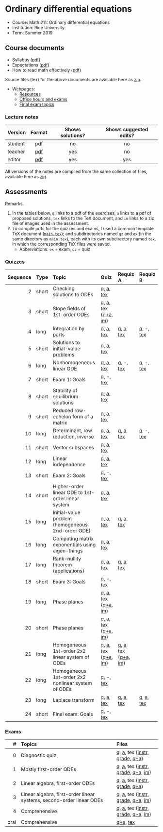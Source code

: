# Ordinary differential equations

- Course: Math 211: Ordinary differential equations
- Institution: Rice University
- Term: Summer 2019



## Course documents

- Syllabus ([pdf](docs/pdf/syl.pdf))
- Expectations ([pdf](docs/pdf/exp.pdf))
- How to read math effectively ([pdf](docs/pdf/read.pdf))

Source files (tex) for the above documents are available here as [zip](docs/tex/docs.zip).

- Webpages:
    - [Resources](webp/res.html)
    - [Office hours and exams](webp/oh-ex.html)
    - [Final exam topics](fe.html)

### Lecture notes

| Version | Format                        | Shows solutions? | Shows suggested edits? |
|:--------|:-----------------------------:|:----------------:|:----------------------:|
| student | [pdf](notes/pdf/student.pdf) | no  | no  |
| teacher | [pdf](notes/pdf/teacher.pdf) | yes | no  |
| editor  | [pdf](notes/pdf/editor.pdf)  | yes | yes |

All versions of the notes are compiled from the same collection of files, available here as [zip](notes/tex/notes.zip).



## Assessments

Remarks.

1. In the tables below, `q` links to a pdf of the exercises, `a` links to a pdf of proposed solutions, `tex` links to the TeX document, and `im` links to a zip file of images used in the assessment.
2. To compile pdfs for the quizzes and exams, I used a common template TeX document ([`main.tex`](assess/main.tex)); and subdirectories named `qz` and `ex` (in the same directory as `main.tex`), each with its own subdirectory named `tex`, in which the corresponding TeX files were saved.
    - Abbreviations: `ex` = exam, `qz` = quiz

### Quizzes

| Sequence | Type  | Topic                                              | Quiz | Requiz A | Requiz B |
|---------:|:------|:---------------------------------------------------|:-----|:---------|:---------|
|        2 | short | Checking solutions to ODEs                         | [q](assess/ex/pdf/02.pdf), [a](assess/ex/pdf/02-sol.pdf), [tex](assess/ex/tex/02.tex) |  |  |
|        3 | short | Slope fields of 1st-order ODEs                      | [q](assess/ex/pdf/03.pdf), [a](assess/ex/pdf/03-sol.pdf), tex ([q+a](assess/ex/tex/02.tex), [im](assess/ex/tex/03-graphics.zip)) |  |  |
|        4 | long  | Integration by parts                               | [q](assess/ex/pdf/04.pdf), [a](assess/ex/pdf/04-sol.pdf), [tex](assess/ex/tex/04.tex) | [q](assess/ex/pdf/04A.pdf), [a](assess/ex/pdf/04A-sol.pdf), [tex](assess/ex/tex/04A.tex) | [q](assess/ex/pdf/04B.pdf), -, [tex](assess/ex/tex/04B.tex) |
|        5 | short | Solutions to initial-value problems                | [q](assess/ex/pdf/05.pdf), [a](assess/ex/pdf/05-sol.pdf), [tex](assess/ex/tex/05.tex) |  |  |
|        6 | long  | Nonhomogeneous linear ODE                          | [q](assess/ex/pdf/06.pdf), [a](assess/ex/pdf/06-sol.pdf), [tex](assess/ex/tex/06.tex) | [q](assess/ex/pdf/06A.pdf), -, [tex](assess/ex/tex/06A.tex) | [q](assess/ex/pdf/06B.pdf), -, [tex](assess/ex/tex/06B.tex) |
|        7 | short | Exam 1: Goals                                      | [q](assess/ex/pdf/07.pdf), -, [tex](assess/ex/tex/07.tex) |  |  |
|        8 | short | Stability of equilibrium solutions                 | [q](assess/ex/pdf/08.pdf), [a](assess/ex/pdf/08-sol.pdf), [tex](assess/ex/tex/08.tex) |  |  |
|        9 | short | Reduced row-echelon form of a matrix               | [q](assess/ex/pdf/09.pdf), [a](assess/ex/pdf/09-sol.pdf), [tex](assess/ex/tex/09.tex) |  |  |
|       10 | long  | Determinant, row reduction, inverse                | [q](assess/ex/pdf/10.pdf), [a](assess/ex/pdf/10-sol.pdf), [tex](assess/ex/tex/10.tex) | [q](assess/ex/pdf/10A.pdf), [a](assess/ex/pdf/10A-sol.pdf), [tex](assess/ex/tex/10A.tex) | [q](assess/ex/pdf/10B.pdf), -, [tex](assess/ex/tex/10B.tex) |
|       11 | short | Vector subspaces                                   | [q](assess/ex/pdf/11.pdf), [a](assess/ex/pdf/11-sol.pdf), [tex](assess/ex/tex/11.tex) |  |  |
|       12 | long  | Linear independence                                | [q](assess/ex/pdf/12.pdf), [a](assess/ex/pdf/12-sol.pdf), [tex](assess/ex/tex/12.tex) |  |  |
|       13 | short | Exam 2: Goals                                      | [q](assess/ex/pdf/13.pdf), -, [tex](assess/ex/tex/13.tex)  |  |
|       14 | short | Higher-order linear ODE to 1st-order linear system | [q](assess/ex/pdf/14.pdf), [a](assess/ex/pdf/14-sol.pdf), [tex](assess/ex/tex/14.tex) |  |  |
|       15 | long  | Initial-value problem (homogeneous 2nd-order ODE)  | [q](assess/ex/pdf/15.pdf), [a](assess/ex/pdf/15-sol.pdf), [tex](assess/ex/tex/15.tex) | [q](assess/ex/pdf/15A.pdf), [a](assess/ex/pdf/15A-sol.pdf), [tex](assess/ex/tex/15A.tex) |  |
|       16 | long  | Computing matrix exponentials using eigen-things   | [q](assess/ex/pdf/16.pdf), [a](assess/ex/pdf/16-sol.pdf), [tex](assess/ex/tex/16.tex) |  |  |
|       17 | long  | Rank-nullity theorem (applications)                | [q](assess/ex/pdf/17.pdf), [a](assess/ex/pdf/17-sol.pdf), [tex](assess/ex/tex/17.tex) | [q](assess/ex/pdf/17A.pdf), [a](assess/ex/pdf/17A-sol.pdf), [tex](assess/ex/tex/17A.tex) |  |
|       18 | short | Exam 3: Goals                                      | [q](assess/ex/pdf/18.pdf), -, [tex](assess/ex/tex/18.tex) |  |  |
|       19 | long  | Phase planes                                       | [q](assess/ex/pdf/19.pdf), [a](assess/ex/pdf/19-sol.pdf), tex ([q+a](assess/ex/tex/19.tex), [im](assess/ex/tex/19-graphics.zip)) |  |  |
|       20 | short | Phase planes                                       | [q](assess/ex/pdf/20.pdf), [a](assess/ex/pdf/20-sol.pdf), tex ([q+a](assess/ex/tex/20.tex), [im](assess/ex/tex/20-graphics.zip)) |  |  |
|       21 | long  | Homogeneous 1st-order 2x2 linear system of ODEs    | [q](assess/ex/pdf/21.pdf), [a](assess/ex/pdf/21-sol.pdf), tex ([q+a](assess/ex/tex/21.tex), [im](assess/ex/tex/21-graphics.zip)) | [q](assess/ex/pdf/21Z.pdf), [a](assess/ex/pdf/21Z-sol.pdf), tex ([q+a](assess/ex/tex/21Z.tex), [im](assess/ex/tex/21Z-graphics.zip)) |  |
|       22 | long  | Homogeneous 1st-order 2x2 nonlinear system of ODEs | [q](assess/ex/pdf/22.pdf), -, [tex](assess/ex/tex/22.tex) |  |  |
|       23 | long  | Laplace transform                                  | [q](assess/ex/pdf/23.pdf), [a](assess/ex/pdf/23-sol.pdf), [tex](assess/ex/tex/23.tex) | [q](assess/ex/pdf/23Y.pdf), [a](assess/ex/pdf/23Y-sol.pdf), [tex](assess/ex/tex/23Y.tex) | [q](assess/ex/pdf/23Z.pdf), [a](assess/ex/pdf/23Z-sol.pdf), [tex](assess/ex/tex/23Z.tex) |
|       24 | short | Final exam: Goals                                  | [q](assess/ex/pdf/24.pdf), -, [tex](assess/ex/tex/24.tex) |  |  |

### Exams

|    # | Topics | Files |
|-----:|:-------|:------|
|    0 | Diagnostic quiz | [q](assess/qz/pdf/01.pdf), [a](assess/qz/pdf/01-sol.pdf), tex ([instr](assess/qz/tex/01-instr.tex), [grade](assess/qz/tex/01-grade.tex), [q+a](assess/qz/tex/01.tex)) |
|    1 | Mostly first-order ODEs | [q](assess/ex/pdf/01.pdf), [a](assess/ex/pdf/01-sol.pdf), tex ([instr](assess/ex/tex/01-instr.tex), [grade](assess/ex/tex/01-grade.tex), [q+a](assess/ex/tex/01.tex), [im](assess/ex/tex/01-graphics.zip)) |
|    2 | Linear algebra, first-order ODEs | [q](assess/ex/pdf/02.pdf), [a](assess/ex/pdf/02-sol.pdf), tex ([instr](assess/ex/tex/02-instr.tex), [grade](assess/ex/tex/02-grade.tex), [q+a](assess/ex/tex/02.tex)) |
|    3 | Linear algebra, first-order linear systems, second-order linear ODEs | [q](assess/ex/pdf/03.pdf), [a](assess/ex/pdf/03-sol.pdf), tex ([instr](assess/ex/tex/03-instr.tex), [grade](assess/ex/tex/03-grade.tex), [q+a](assess/ex/tex/03.tex), [im](assess/ex/tex/03-graphics.zip)) |
|    4 | Comprehensive | [q](assess/ex/pdf/04.pdf), [a](assess/ex/pdf/04-sol.pdf), tex ([instr](assess/ex/tex/04-instr.tex), [grade](assess/ex/tex/04-grade.tex), [q+a](assess/ex/tex/04.tex), [im](assess/ex/tex/04-graphics.zip)) |
| oral | Comprehensive | [q+a](assess/ex/pdf/oral.pdf), [tex](assess/ex/tex/oral.tex) |
